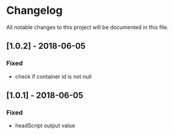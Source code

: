 # Changelog
All notable changes to this project will be documented in this file.

## [1.0.2] - 2018-06-05

### Fixed
- check if container id is not null

## [1.0.1] - 2018-06-05

### Fixed
- headScript output value